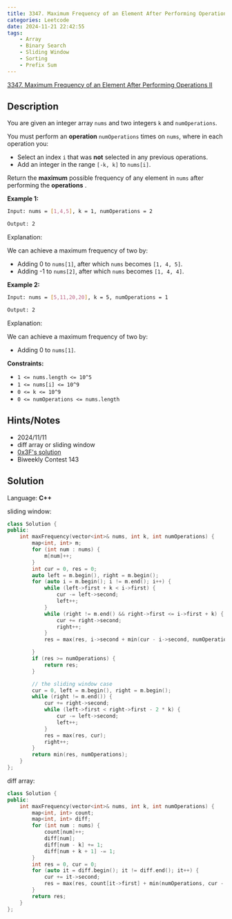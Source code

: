 ```yaml
---
title: 3347. Maximum Frequency of an Element After Performing Operations II
categories: Leetcode
date: 2024-11-21 22:42:55
tags:
    - Array
    - Binary Search
    - Sliding Window
    - Sorting
    - Prefix Sum
---
```


[3347. Maximum Frequency of an Element After Performing Operations II](https://leetcode.com/problems/maximum-frequency-of-an-element-after-performing-operations-ii/description/)

## Description

You are given an integer array `nums` and two integers `k` and `numOperations`.

You must perform an **operation**  `numOperations` times on `nums`, where in each operation you:

- Select an index `i` that was **not**  selected in any previous operations.
- Add an integer in the range `[-k, k]` to `nums[i]`.

Return the **maximum**  possible frequency of any element in `nums` after performing the **operations** .

**Example 1:**

```bash
Input: nums = [1,4,5], k = 1, numOperations = 2

Output: 2
```

Explanation:

We can achieve a maximum frequency of two by:

- Adding 0 to `nums[1]`, after which `nums` becomes `[1, 4, 5]`.
- Adding -1 to `nums[2]`, after which `nums` becomes `[1, 4, 4]`.

**Example 2:**

```bash
Input: nums = [5,11,20,20], k = 5, numOperations = 1

Output: 2
```

Explanation:

We can achieve a maximum frequency of two by:

- Adding 0 to `nums[1]`.

**Constraints:**

- `1 <= nums.length <= 10^5`
- `1 <= nums[i] <= 10^9`
- `0 <= k <= 10^9`
- `0 <= numOperations <= nums.length`

## Hints/Notes

- 2024/11/11
- diff array or sliding window
- [0x3F's solution]( https://leetcode.cn/problems/maximum-frequency-of-an-element-after-performing-operations-ii/solution/liang-chong-fang-fa-chai-fen-hua-dong-ch-7buy/)
- Biweekly Contest 143

## Solution

Language: **C++**

sliding window:

```C++
class Solution {
public:
    int maxFrequency(vector<int>& nums, int k, int numOperations) {
        map<int, int> m;
        for (int num : nums) {
            m[num]++;
        }
        int cur = 0, res = 0;
        auto left = m.begin(), right = m.begin();
        for (auto i = m.begin(); i != m.end(); i++) {
            while (left->first + k < i->first) {
                cur -= left->second;
                left++;
            }
            while (right != m.end() && right->first <= i->first + k) {
                cur += right->second;
                right++;
            }
            res = max(res, i->second + min(cur - i->second, numOperations));

        }
        if (res >= numOperations) {
            return res;
        }

        // the sliding window case
        cur = 0, left = m.begin(), right = m.begin();
        while (right != m.end()) {
            cur += right->second;
            while (left->first < right->first - 2 * k) {
                cur -= left->second;
                left++;
            }
            res = max(res, cur);
            right++;
        }
        return min(res, numOperations);
    }
};
```

diff array:

```C++
class Solution {
public:
    int maxFrequency(vector<int>& nums, int k, int numOperations) {
        map<int, int> count;
        map<int, int> diff;
        for (int num : nums) {
            count[num]++;
            diff[num];
            diff[num - k] += 1;
            diff[num + k + 1] -= 1;
        }
        int res = 0, cur = 0;
        for (auto it = diff.begin(); it != diff.end(); it++) {
            cur += it->second;
            res = max(res, count[it->first] + min(numOperations, cur - count[it->first]));
        }
        return res;
    }
};
```
